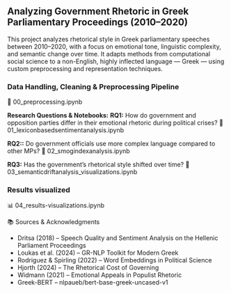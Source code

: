 ## Analyzing Government Rhetoric in Greek Parliamentary Proceedings (2010–2020)

This project analyzes rhetorical style in Greek parliamentary speeches between 2010–2020, with a focus on emotional tone, linguistic complexity, and semantic change over time. It adapts methods from computational social science to a non-English, highly inflected language — Greek — using custom preprocessing and representation techniques.

### Data Handling, Cleaning & Preprocessing Pipeline
📙 00_preprocessing.ipynb

**Research Questions & Notebooks:**
**RQ1:** How do government and opposition parties differ in their emotional rhetoric during political crises?
📒 01_lexiconbasedsentimentanalysis.ipynb

**RQ2::** Do government officials use more complex language compared to other MPs?
📒 02_smogindexanalysis.ipynb

**RQ3:** Has the government’s rhetorical style shifted over time?
📒 03_semanticdriftanalysis_visualizations.ipynb

### Results visualized 
📊 04_results-visualizations.ipynb

📚 Sources & Acknowledgments
- Dritsa (2018) – Speech Quality and Sentiment Analysis on the Hellenic Parliament Proceedings
- Loukas et al. (2024) – GR-NLP Toolkit for Modern Greek
- Rodriguez & Spirling (2022) – Word Embeddings in Political Science
- Hjorth (2024) – The Rhetorical Cost of Governing
- Widmann (2021) – Emotional Appeals in Populist Rhetoric
- Greek-BERT – nlpaueb/bert-base-greek-uncased-v1
